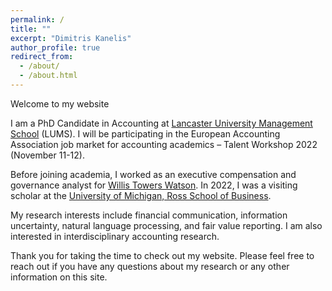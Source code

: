 ```yaml
---
permalink: /
title: ""
excerpt: "Dimitris Kanelis"
author_profile: true
redirect_from: 
  - /about/
  - /about.html
---
```


Welcome to my website

I am a PhD Candidate in Accounting at [Lancaster University Management School](https://www.research.lancs.ac.uk/portal/en/people/dimitrios-kanelis(e1651f58-d73a-4104-b5b9-6a3cd51817ff).html) (LUMS). I will be participating in the European Accounting Association job market for accounting academics – Talent Workshop 2022 (November 11-12).

Before joining academia, I worked as an executive compensation and governance analyst for [Willis Towers Watson](https://www.wtwco.com/en-GB/Solutions/executive-compensation). In 2022, I was a visiting scholar at the [University of Michigan, Ross School of Business](https://michiganross.umich.edu/faculty-research/areas-of-study/accounting).

My research interests include financial communication, information uncertainty, natural language processing, and fair value reporting. I am also interested in interdisciplinary accounting research.

Thank you for taking the time to check out my website. Please feel free to reach out if you have any questions about my research or any other information on this site.
